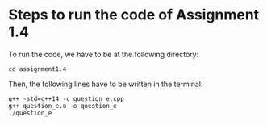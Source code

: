 # Steps to run the code of Assignment 1.4

To run the code, we have to be at the following directory:

```cd assignment1.4```

Then, the following lines have to be written in the terminal:

```
g++ -std=c++14 -c question_e.cpp
g++ question_e.o -o question_e
./question_e
```